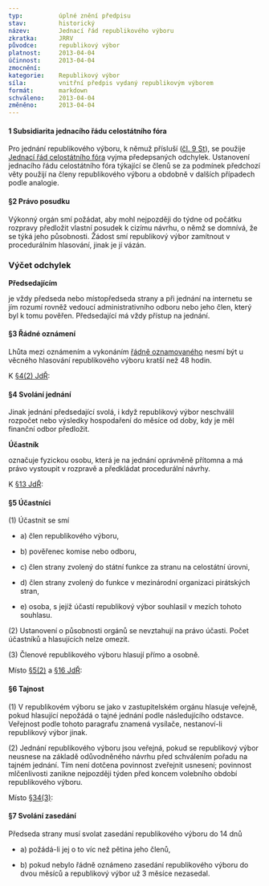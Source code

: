 ```yaml
---
typ:          úplné znění předpisu
stav:         historický
název:        Jednací řád republikového výboru
zkratka:      JRRV
původce:      republikový výbor
platnost:     2013-04-04
účinnost:     2013-04-04
zmocnění:     
kategorie:    Republikový výbor
síla:         vnitřní předpis vydaný republikovým výborem
formát:       markdown
schváleno:    2013-04-04
změněno:      2013-04-04
---
```


#### 1 Subsidiarita jednacího řádu celostátního fóra

Pro jednání republikového výboru, k němuž přísluší ([čl. 9 St](http://www.pirati.cz/rules/st#cl_9_republikovy_vybor)), se použije [Jednací řád celostátního fóra](http://www.pirati.cz/rules/jdr) vyjma předepsaných odchylek. Ustanovení jednacího řádu celostátního fóra týkající se členů se za podmínek předchozí věty použijí na členy republikového výboru a obdobně v dalších případech podle analogie.

#### §2 Právo posudku

Výkonný orgán smí požádat, aby mohl nejpozději do týdne od počátku rozpravy předložit vlastní posudek k cizímu návrhu, o němž se domnívá, že se týká jeho působnosti. Žádost smí republikový výbor zamítnout v procedurálním hlasování, jinak je jí vázán.

### Výčet odchylek

**Předsedajícím**

je vždy předseda nebo místopředseda strany a při jednání na internetu se jím rozumí rovněž vedoucí administrativního odboru nebo jeho člen, který byl k tomu pověřen. Předsedající má vždy přístup na jednání.

#### §3 Řádné oznámení

Lhůta mezi oznámením a vykonáním [řádně oznamovaného](http://www.pirati.cz/rules/jdr#jednaci_a_volebni_rad_celostatniho_fora) nesmí být u věcného hlasování republikového výboru kratší než 48 hodin.

K [§4(2) JdŘ](http://www.pirati.cz/rules/jdr#svolani_jednani):

#### §4 Svolání jednání

Jinak jednání předsedající svolá, i když republikový výbor neschválil rozpočet nebo výsledky hospodaření do měsíce od doby, kdy je měl finanční odbor předložit.

**Účastník**

označuje fyzickou osobu, která je na jednání oprávněně přítomna a má právo vystoupit v rozpravě a předkládat procedurální návrhy.

K [§13 JdŘ](http://www.pirati.cz/rules/jdr#hlasovaci_pravo):

#### §5 Účastníci

(1) Účastnit se smí

* a) člen republikového výboru,

* b) pověřenec komise nebo odboru,

* c) člen strany zvolený do státní funkce za stranu na celostátní úrovni,

* d) člen strany zvolený do funkce v mezinárodní organizaci pirátských stran,

* e) osoba, s jejíž účastí republikový výbor souhlasil v mezích tohoto souhlasu.

(2) Ustanovení o působnosti orgánů se nevztahují na právo účasti. Počet účastníků a hlasujících nelze omezit.

(3) Členové republikového výboru hlasují přímo a osobně.

Místo [§5(2)](http://www.pirati.cz/rules/jdr#zahajeni_a_ukonceni_jednani) a [§16 JdŘ](http://www.pirati.cz/rules/jdr#tajnost_hlasovani):

#### §6 Tajnost

(1) V republikovém výboru se jako v zastupitelském orgánu hlasuje veřejně, pokud hlasující nepožádá o tajné jednání podle následujícího odstavce. Veřejnost podle tohoto paragrafu znamená vysílače, nestanoví-li republikový výbor jinak.

(2) Jednání republikového výboru jsou veřejná, pokud se republikový výbor neusnese na základě odůvodněného návrhu před schválením pořadu na tajném jednání. Tím není dotčena povinnost zveřejnit usnesení; povinnost mlčenlivosti zanikne nejpozději týden před koncem volebního období republikového výboru.

Místo [§34(3)](http://www.pirati.cz/rules/jdr#svolani_zasedani):

#### §7 Svolání zasedání

Předseda strany musí svolat zasedání republikového výboru do 14 dnů

* a) požádá-li jej o to víc než pětina jeho členů,

* b) pokud nebylo řádně oznámeno zasedání republikového výboru do dvou měsíců a republikový výbor už 3 měsíce nezasedal.


